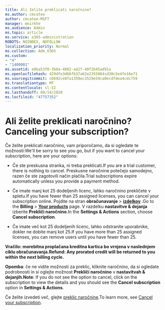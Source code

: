```yaml
---
title: Ali želite preklicati naročnino?
ms.author: cmcatee
author: cmcatee-MSFT
manager: mnirkhe
ms.audience: Admin
ms.topic: article
ms.service: o365-administration
ROBOTS: NOINDEX, NOFOLLOW
localization_priority: Normal
ms.collection: Adm_O365
ms.custom:
- "4"
- "1400001"
ms.assetid: e0ba53f0-3b0a-4082-a42f-40f2b45ad91a
ms.openlocfilehash: 429dfe3d66fb37a62e2355084cd30c5e4fe16e71
ms.sourcegitcommit: c6692ce0fa1358ec3529e59ca0ecdfdea4cdc759
ms.translationtype: MT
ms.contentlocale: sl-SI
ms.lasthandoff: 09/14/2020
ms.locfileid: "47757352"
---
```

# <a name="canceling-your-subscription"></a><span data-ttu-id="77b1c-102">Ali želite preklicati naročnino?</span><span class="sxs-lookup"><span data-stu-id="77b1c-102">Canceling your subscription?</span></span>

<span data-ttu-id="77b1c-103">Če želite preklicati naročnino, vam priporočamo, da si ogledate te možnosti:</span><span class="sxs-lookup"><span data-stu-id="77b1c-103">We'll be sorry to see you go, but if you want to cancel your subscription, here are your options:</span></span>
  
- <span data-ttu-id="77b1c-104">Če ste preskusna stranka, ni treba preklicati.</span><span class="sxs-lookup"><span data-stu-id="77b1c-104">If you are a trial customer, there is nothing to cancel.</span></span> <span data-ttu-id="77b1c-105">Preskusne naročnine potečejo samodejno, razen če ste zagotovili način plačila.</span><span class="sxs-lookup"><span data-stu-id="77b1c-105">Trial subscriptions expire automatically unless you provide a payment method.</span></span>

- <span data-ttu-id="77b1c-106">Če imate manj kot 25 dodeljenih licenc, lahko naročnino prekličete v spletu.</span><span class="sxs-lookup"><span data-stu-id="77b1c-106">If you have fewer than 25 assigned licenses, you can cancel your subscription online.</span></span> <span data-ttu-id="77b1c-107">Pojdite na stran **obračunavanje** \> **[izdelkov](https://go.microsoft.com/fwlink/p/?linkid=842054)** .</span><span class="sxs-lookup"><span data-stu-id="77b1c-107">Go to the **Billing** \> **[Your products](https://go.microsoft.com/fwlink/p/?linkid=842054)** page.</span></span> <span data-ttu-id="77b1c-108">V razdelku **nastavitve & dejanja** izberite **Prekliči naročnino**.</span><span class="sxs-lookup"><span data-stu-id="77b1c-108">In the **Settings & Actions** section, choose **Cancel subscription**.</span></span>

- <span data-ttu-id="77b1c-109">Če imate več kot 25 dodeljenih licenc, lahko odstranite uporabnike, dokler ne dobite manj kot 25.</span><span class="sxs-lookup"><span data-stu-id="77b1c-109">If you have more than 25 assigned licenses, you can remove users until you have fewer than 25.</span></span>
  
<span data-ttu-id="77b1c-110">**Vračilo: morebitna proplačana kreditna kartica bo vrnjena v naslednjem ciklu obračunavanja.**</span><span class="sxs-lookup"><span data-stu-id="77b1c-110">**Refund: Any prorated credit will be returned to you within the next billing cycle.**</span></span> 

<span data-ttu-id="77b1c-111">**Opomba**: če ne vidite možnosti za preklic, kliknite naročnino, da si ogledate podrobnosti in si oglejte možnost **Prekliči naročnino** v **nastavitvah & dejanjih**.</span><span class="sxs-lookup"><span data-stu-id="77b1c-111">**Note**: If you do not see the option to cancel, click on the subscription to view the details and you should see the **Cancel subscription** option in **Settings & Actions**.</span></span> 

<span data-ttu-id="77b1c-112">Če želite izvedeti več, glejte [preklic naročnine](https://docs.microsoft.com/microsoft-365/commerce/subscriptions/cancel-your-subscription).</span><span class="sxs-lookup"><span data-stu-id="77b1c-112">To learn more, see [Cancel your subscription](https://docs.microsoft.com/microsoft-365/commerce/subscriptions/cancel-your-subscription).</span></span>
